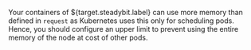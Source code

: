 Your containers of ${target.steadybit.label} can use more memory than defined in ```request``` as Kubernetes uses this only for scheduling pods.
Hence, you should configure an upper limit to prevent using the entire memory of the node at cost of other pods.
